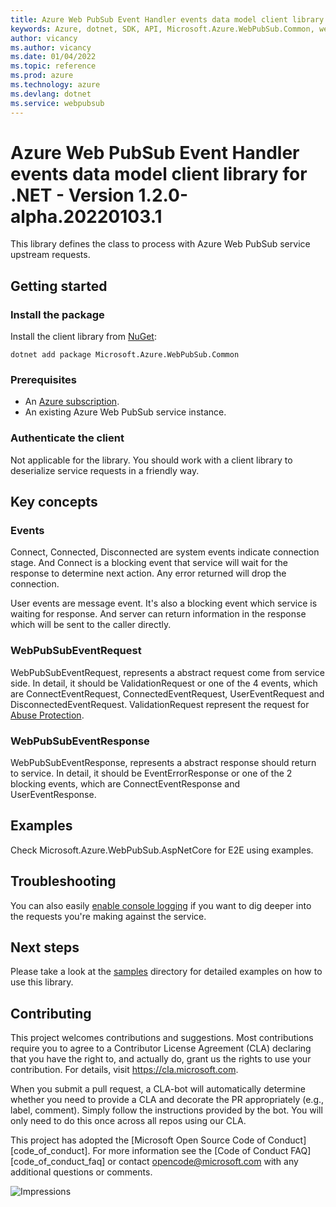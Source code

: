 ```yaml
---
title: Azure Web PubSub Event Handler events data model client library for .NET
keywords: Azure, dotnet, SDK, API, Microsoft.Azure.WebPubSub.Common, webpubsub
author: vicancy
ms.author: vicancy
ms.date: 01/04/2022
ms.topic: reference
ms.prod: azure
ms.technology: azure
ms.devlang: dotnet
ms.service: webpubsub
---
```

# Azure Web PubSub Event Handler events data model client library for .NET - Version 1.2.0-alpha.20220103.1 


This library defines the class to process with Azure Web PubSub service upstream requests.

## Getting started

### Install the package

Install the client library from [NuGet](https://www.nuget.org/):

```dotnetcli
dotnet add package Microsoft.Azure.WebPubSub.Common
```

### Prerequisites

- An [Azure subscription][azure_sub].
- An existing Azure Web PubSub service instance.

### Authenticate the client

Not applicable for the library. You should work with a client library to deserialize service requests in a friendly way.

## Key concepts

### Events

Connect, Connected, Disconnected are system events indicate connection stage. And Connect is a blocking event that service will wait for the response to determine next action. Any error returned will drop the connection.

User events are message event. It's also a blocking event which service is waiting for response. And server can return information in the response which will be sent to the caller directly.

### WebPubSubEventRequest

WebPubSubEventRequest, represents a abstract request come from service side. In detail, it should be ValidationRequest or one of the 4 events, which are ConnectEventRequest, ConnectedEventRequest, UserEventRequest and DisconnectedEventRequest. ValidationRequest represent the request for [Abuse Protection](https://github.com/cloudevents/spec/blob/v1.0.1/http-webhook.md#4-abuse-protection).

### WebPubSubEventResponse

WebPubSubEventResponse, represents a abstract response should return to service. In detail, it should be EventErrorResponse or one of the 2 blocking events, which are ConnectEventResponse and UserEventResponse.

## Examples

Check Microsoft.Azure.WebPubSub.AspNetCore for E2E using examples.

## Troubleshooting

You can also easily [enable console logging](https://github.com/Azure/azure-sdk-for-net/blob/main/sdk/core/Azure.Core/samples/Diagnostics.md#logging) if you want to dig deeper into the requests you're making against the service.

## Next steps

Please take a look at the
[samples][samples_ref]
directory for detailed examples on how to use this library.

## Contributing

This project welcomes contributions and suggestions. Most contributions require you to agree to a Contributor License Agreement (CLA) declaring that you have the right to, and actually do, grant us the rights to use your contribution. For details, visit <https://cla.microsoft.com>.

When you submit a pull request, a CLA-bot will automatically determine whether you need to provide a CLA and decorate the PR appropriately (e.g., label, comment). Simply follow the instructions provided by the bot. You will only need to do this once across all repos using our CLA.

This project has adopted the [Microsoft Open Source Code of Conduct][code_of_conduct]. For more information see the [Code of Conduct FAQ][code_of_conduct_faq] or contact opencode@microsoft.com with any additional questions or comments.

![Impressions](https://azure-sdk-impressions.azurewebsites.net/api/impressions/azure-sdk-for-net%2Fsdk%2Feventgrid%2FMicrosoft.Azure.Messaging.EventGrid.CloudNativeCloudEvents%2FREADME.png)

[azure_sub]: https://azure.microsoft.com/free/dotnet/
[samples_ref]: https://github.com/Azure/azure-sdk-for-net/blob/main/sdk/webpubsub/Azure.Messaging.WebPubSub/tests/Samples/
